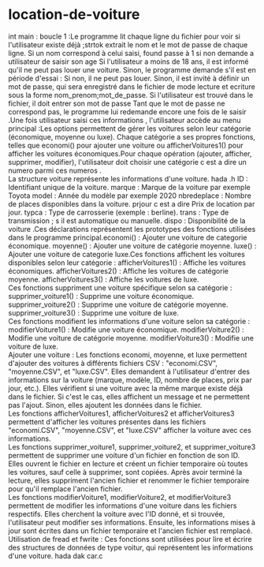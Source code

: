 # location-de-voiture
int main : boucle 1 :Le programme lit chaque ligne du fichier pour voir si l'utilisateur existe déjà ;strtok extrait le nom et le mot de passe de chaque ligne. Si un nom correspond à celui saisi, found passe à 1 si non demande a utilisateur de saisir son age Si l'utilisateur a moins de 18 ans, il est informé qu'il ne peut pas louer une voiture.
Sinon, le programme demande s'il est en période d'essai :
Si non, il ne peut pas louer.
Sinon, il est invité à définir un mot de passe, qui sera enregistré dans le fichier de mode lecture et ecriture  sous la forme nom_prenom;mot_de_passe. Si l'utilisateur est trouvé dans le fichier, il doit entrer son mot de passe Tant que le mot de passe ne correspond pas, le programme lui redemande encore une fois de le saisir .Une fois utilisateur saisi ces informations , l'utilisateur accède au menu principal :Les options permettent de gérer les voitures selon leur catégorie (économique, moyenne ou luxe).
Chaque catégorie a ses propres fonctions, telles que economi() pour ajouter une voiture ou afficherVoitures1() pour afficher les voitures économiques.Pour chaque opération (ajouter, afficher, supprimer, modifier), l'utilisateur doit choisir une catégorie  c est a dire un numero parmi ces numeros .     
La structure voiture représente les informations d'une voiture. hada .h ID : Identifiant unique de la voiture.
marque : Marque de la voiture par exemple Toyota
model : Année du modèle par exemple 2020
nbredeplace : Nombre de places disponibles dans la voiture.
prjour  c est a dire Prix de location par jour.
typca : Type de carrosserie (exemple : berline).
trans : Type de transmission ; s il est  automatique ou manuelle.
dispo : Disponibilité de la voiture .Ces déclarations représentent les prototypes des fonctions utilisées dans le programme principal.economi() : Ajouter une voiture de categorie  économique.
moyenne() : Ajouter une voiture de catégorie moyenne.
luxe() : Ajouter une voiture de categorie luxe.Ces fonctions affichent les voitures disponibles selon leur catégorie :
afficherVoitures1() : Affiche les voitures économiques.
afficherVoitures2() : Affiche les voitures de catégorie moyenne.
afficherVoitures3() : Affiche les voitures de luxe.                
Ces fonctions suppriment une voiture spécifique selon sa catégorie :
supprimer_voiture1() : Supprime une voiture économique.
supprimer_voiture2() : Supprime une voiture de catégorie moyenne.
supprimer_voiture3() : Supprime une voiture de luxe.            
Ces fonctions modifient les informations d'une voiture selon sa catégorie :
modifierVoiture1() : Modifie une voiture économique.
modifierVoiture2() : Modifie une voiture de catégorie moyenne.
modifierVoiture3() : Modifie une voiture de luxe.  
Ajouter une voiture :
Les fonctions economi, moyenne, et luxe permettent d'ajouter des voitures à différents fichiers CSV : "economi.CSV", "moyenne.CSV", et "luxe.CSV".
Elles demandent à l'utilisateur d'entrer des informations sur la voiture (marque, modèle, ID, nombre de places, prix par jour, etc.).
Elles vérifient si une voiture avec la même marque existe déjà dans le fichier. Si c'est le cas, elles affichent un message et ne permettent pas l'ajout. Sinon, elles ajoutent les données dans le fichier.                                                                      
Les fonctions afficherVoitures1, afficherVoitures2 et afficherVoitures3 permettent d'afficher les voitures présentes dans les fichiers "economi.CSV", "moyenne.CSV", et "luxe.CSV" afficher la voiture avec ces informations.                                     
Les fonctions supprimer_voiture1, supprimer_voiture2, et supprimer_voiture3 permettent de supprimer une voiture d'un fichier en fonction de son ID.
Elles ouvrent le fichier en lecture et créent un fichier temporaire où toutes les voitures, sauf celle à supprimer, sont copiées.
Après avoir terminé la lecture, elles suppriment l'ancien fichier et renommer le fichier temporaire pour qu'il remplace l'ancien fichier.                                    
Les fonctions modifierVoiture1, modifierVoiture2, et modifierVoiture3 permettent de modifier les informations d'une voiture dans les fichiers respectifs.
Elles cherchent la voiture avec l'ID donné, et si trouvée, l'utilisateur peut modifier ses informations. Ensuite, les informations mises à jour sont écrites dans un fichier temporaire et l'ancien fichier est remplacé.                                           
Utilisation de fread et fwrite : Ces fonctions sont utilisées pour lire et écrire des structures de données de type voitur, qui représentent les informations d'une voiture. hada dak car.c
